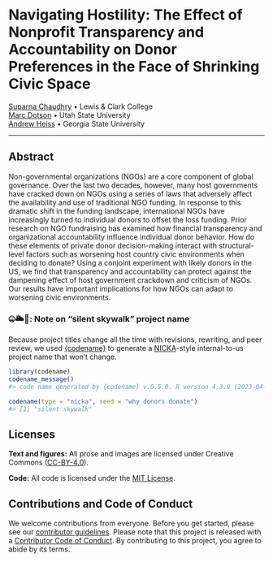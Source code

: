 

<!-- README.md is generated from README.qmd. Please edit that file -->

# Navigating Hostility: The Effect of Nonprofit Transparency and Accountability on Donor Preferences in the Face of Shrinking Civic Space

[Suparna Chaudhry](http://www.suparnachaudhry.com/) • Lewis & Clark
College  
[Marc Dotson](https://occasionaldivergences.com/about) • Utah State
University  
[Andrew Heiss](https://www.andrewheiss.com) • Georgia State University

<!-- badges: start -->

<!-- badges: end -->

------------------------------------------------------------------------

## Abstract

Non-governmental organizations (NGOs) are a core component of global
governance. Over the last two decades, however, many host governments
have cracked down on NGOs using a series of laws that adversely affect
the availability and use of traditional NGO funding. In response to this
dramatic shift in the funding landscape, international NGOs have
increasingly turned to individual donors to offset the loss funding.
Prior research on NGO fundraising has examined how financial
transparency and organizational accountability influence individual
donor behavior. How do these elements of private donor decision-making
interact with structural-level factors such as worsening host country
civic environments when deciding to donate? Using a conjoint experiment
with likely donors in the US, we find that transparency and
accountability can protect against the dampening effect of host
government crackdown and criticism of NGOs. Our results have important
implications for how NGOs can adapt to worsening civic environments.

### 🤐🌥️🚶: Note on “silent skywalk” project name

Because project titles change all the time with revisions, rewriting,
and peer review, we used [{codename}](http://svmiller.com/codename/) to
generate a
[NICKA](https://en.wikipedia.org/wiki/List_of_U.S._Department_of_Defense_and_partner_code_names)-style
internal-to-us project name that won’t change.

``` r
library(codename)
codename_message()
#> code name generated by {codename} v.0.5.0. R version 4.3.0 (2023-04-21).

codename(type = "nicka", seed = "why donors donate")
#> [1] "silent skywalk"
```

## Licenses

**Text and figures:** All prose and images are licensed under Creative
Commons ([CC-BY-4.0](http://creativecommons.org/licenses/by/4.0/)).

**Code:** All code is licensed under the [MIT License](LICENSE.md).

## Contributions and Code of Conduct

We welcome contributions from everyone. Before you get started, please
see our [contributor guidelines](CONTRIBUTING.md). Please note that this
project is released with a [Contributor Code of
Conduct](https://contributor-covenant.org/version/2/0/CODE_OF_CONDUCT.html).
By contributing to this project, you agree to abide by its terms.
